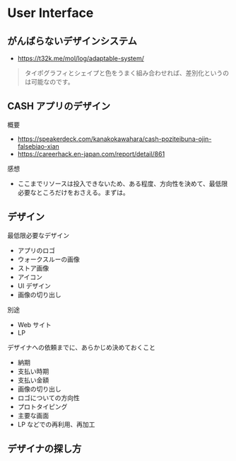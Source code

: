 # User Interface

## がんばらないデザインシステム

- <https://t32k.me/mol/log/adaptable-system/>

> タイポグラフィとシェイプと色をうまく組み合わせれば、差別化というのは可能なのです。

## CASH アプリのデザイン

概要

- <https://speakerdeck.com/kanakokawahara/cash-poziteibuna-ojin-falsebiao-xian>
- <https://careerhack.en-japan.com/report/detail/861>

感想

- ここまでリソースは投入できないため、ある程度、方向性を決めて、最低限必要なところだけをおさえる。まずは。

## デザイン

最低限必要なデザイン

- アプリのロゴ
- ウォークスルーの画像
- ストア画像
- アイコン
- UI デザイン
- 画像の切り出し

別途

- Web サイト
- LP

デザイナへの依頼までに、あらかじめ決めておくこと

- 納期
- 支払い時期
- 支払い金額
- 画像の切り出し
- ロゴについての方向性
- プロトタイピング
- 主要な画面
- LP などでの再利用、再加工

## デザイナの探し方

